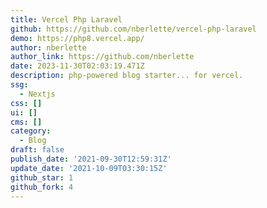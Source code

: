 ```yaml
---
title: Vercel Php Laravel
github: https://github.com/nberlette/vercel-php-laravel
demo: https://php8.vercel.app/
author: nberlette
author_link: https://github.com/nberlette
date: 2023-11-30T02:03:19.471Z
description: php-powered blog starter... for vercel.
ssg:
  - Nextjs
css: []
ui: []
cms: []
category:
  - Blog
draft: false
publish_date: '2021-09-30T12:59:31Z'
update_date: '2021-10-09T03:30:15Z'
github_star: 1
github_fork: 4
---
```

